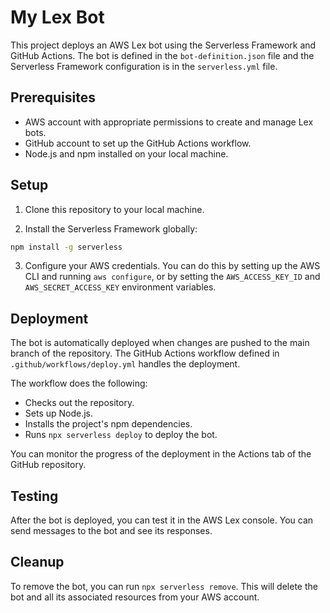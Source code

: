 # My Lex Bot

This project deploys an AWS Lex bot using the Serverless Framework and GitHub Actions. The bot is defined in the `bot-definition.json` file and the Serverless Framework configuration is in the `serverless.yml` file.

## Prerequisites

- AWS account with appropriate permissions to create and manage Lex bots.
- GitHub account to set up the GitHub Actions workflow.
- Node.js and npm installed on your local machine.

## Setup

1. Clone this repository to your local machine.

2. Install the Serverless Framework globally:

```bash
npm install -g serverless
```

3. Configure your AWS credentials. You can do this by setting up the AWS CLI and running `aws configure`, or by setting the `AWS_ACCESS_KEY_ID` and `AWS_SECRET_ACCESS_KEY` environment variables.

## Deployment

The bot is automatically deployed when changes are pushed to the main branch of the repository. The GitHub Actions workflow defined in `.github/workflows/deploy.yml` handles the deployment.

The workflow does the following:

- Checks out the repository.
- Sets up Node.js.
- Installs the project's npm dependencies.
- Runs `npx serverless deploy` to deploy the bot.

You can monitor the progress of the deployment in the Actions tab of the GitHub repository.

## Testing

After the bot is deployed, you can test it in the AWS Lex console. You can send messages to the bot and see its responses.

## Cleanup

To remove the bot, you can run `npx serverless remove`. This will delete the bot and all its associated resources from your AWS account.